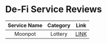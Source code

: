 # De-Fi Service Reviews

| Service Name | Category | Link |
| :---: | :---: | :---: |
| Moonpot | Lottery | [LINK](moonpot.md)   |
